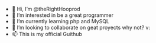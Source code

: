 - 👋 Hi, I’m @theRightHooprod
- 👀 I’m interested in be a great programmer
- 🌱 I’m currently learning php and MySQL
- 💞️ I’m looking to collaborate on geat proyects why not? v:
- 📫 This is my official Guithub

<!---
theRightHooprod/theRightHooprod is a ✨ special ✨ repository because its `README.md` (this file) appears on your GitHub profile.
You can click the Preview link to take a look at your changes.
--->
